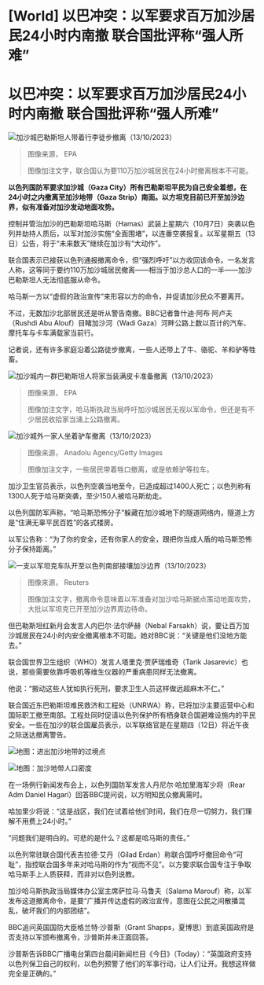 # [World] 以巴冲突：以军要求百万加沙居民24小时内南撤 联合国批评称“强人所难”

#  以巴冲突：以军要求百万加沙居民24小时内南撤 联合国批评称“强人所难”



![加沙城巴勒斯坦人带着行李徒步撤离（13/10/2023）](_131413537_c24005ba-45a8-41f4-93cb-ce289cf4aec1.jpg)

> 图像来源，  EPA
>
> 图像加注文字，联合国认为要110万加沙城居民在24小时撤离根本不可能。

**以色列国防军要求加沙城（Gaza City）所有巴勒斯坦平民为自己安全着想，在24小时之内撤离至加沙地带（Gaza Strip）南面。以方坦克目前已开至加沙边界，似有准备对加沙发动地面攻势。**

控制并管治加沙的巴勒斯坦哈马斯（Hamas）武装上星期六（10月7日）突袭以色列并劫持人质后，以军对加沙实施“全面围堵”，以连番空袭报复。以军星期五（13日）公告，将于“未来数天”继续在加沙有“大动作”。

联合国表示已接获以色列通报撤离命令，但“强烈呼吁”以方收回该命令。一名发言人称，这等同于要约110万加沙城居民撤离——相当于加沙总人口的一半——加沙巴勒斯坦人无法彻底服从命令。

哈马斯一方以“虚假的政治宣传”来形容以方的命令，并促请加沙民众不要离开。

不过，无数加沙北部居民还是听从警告南撤。BBC记者鲁什迪·阿布·阿卢夫（Rushdi Abu Alouf）目睹加沙河（Wadi Gaza）河畔公路上数以百计的汽车、摩托车与卡车满载家当前行。

记者说，还有许多家庭沿着公路徒步撤离，一些人还带上了牛、骆驼、羊和驴等牲畜。

![加沙城内一群巴勒斯坦人将家当装满皮卡准备撤离（13/10/2023）](_131413601_091051-shutterstock_editorial_residents_flee_gaza_city_ahead_o_14147775g.jpg)

> 图像来源，  EPA
>
> 图像加注文字，哈马斯执政当局呼吁加沙城居民无视以军命令，但还是有不少居民收拾家当涌上公路撤离。

![加沙城外一家人坐着驴车撤离（13/10/2023）](_131413606_gettyimages-1722150767.jpg)

> 图像来源，  Anadolu Agency/Getty Images
>
> 图像加注文字，一些居民带着牲口撤离，或是依赖驴等拉车。

加沙卫生官员表示，以色列空袭当地至今，已造成超过1400人死亡；以色列称有1300人死于哈马斯突袭，至少150人被哈马斯劫走。

以色列国防军声称，“哈马斯恐怖分子”躲藏在加沙城地下的隧道网络内，隧道上方是“住满无辜平民百姓”的各式楼房。

以军公告称：“为了你的安全，还有你家人的安全，跟把你当成人盾的哈马斯恐怖分子保持距离。”

![一支以军坦克车队开至以色列南部接壤加沙边界（13/10/2023）](_131413604_092501.2023-10-13t092234z_1318534315_rc2lr3axjmzw_rtrmadp_3_israel-palestinians-gaza.jpg)

> 图像来源，  Reuters
>
> 图像加注文字，撤离命令意味着以军准备对加沙哈马斯据点策动地面攻势，大批以军坦克已开至加沙边界周边待命。


但巴勒斯坦红新月会发言人内巴尔·法尔萨赫（Nebal Farsakh）说，要让百万加沙城居民在24小时内安全撤离根本不可能。她对BBC说：“关键是他们没地方能去。”

联合国世界卫生组织（WHO）发言人塔里克·贾萨瑞维奇（Tarik Jasarevic）也说，那些需要依靠呼吸机等维生仪器的严重病患同样无法撤离。

他说：“搬动这些人犹如执行死刑，要求卫生人员这样做远超麻木不仁。”

联合国近东巴勒斯坦难民救济和工程处（UNRWA）称，已将加沙主要运营中心和国际职工撤至南部。工程处同时促请以色列保护所有栖身联合国避难设施内的平民安全。一些在加沙的联合国雇员表示，以军联络官是在星期四（12日）将近午夜之际送达撤离警告。

![地图：进出加沙地带的过境点](_131416189_gaza_crossing_and_barriers_chinese_2x_640-nc-nc.png)

![地图：加沙地带人口密度](_131416190_ws_gaza_population_density_13_oct_23_640-nc.png)

在一场例行新闻发布会上，以色列国防军发言人丹尼尔·哈加里海军少将（Rear Adm Daniel Hagari）回答BBC提问说，以方明知民众撤离需时。

哈加里少将说：“这是战区，我们在试着给他们时间，我们在尽一切努力，我们理解不用费上24小时。”

“问题我们是明白的。可悲的是什么？这都是哈马斯的责任。”

以色列常驻联合国代表吉拉德·艾丹（Gilad Erdan）称联合国呼吁撤回命令“可耻”，指控联合国多年来对哈马斯的作为“视而不见”。以方要求联合国专注于争取哈马斯手上人质获释，而非对以色列说教。

加沙哈马斯执政当局媒体办公室主席萨拉马·马鲁夫（Salama Marouf）称，以军发布这道撤离命令，是要“广播并传达虚假的政治宣传，意图在公民之间散播混乱，破坏我们的内部团结”。

BBC追问英国国防大臣格兰特·沙普斯（Grant Shapps，夏博思）到底英国政府是否支持以军颁布撤离令，沙普斯并未正面回答。

沙普斯告诉BBC广播电台第四台晨间新闻栏目《今日》（Today）：“英国政府支持以色列保卫自己的权利，以色列预警了他们的军事行动，让人们让开。我想这样做完全是正确的。”


